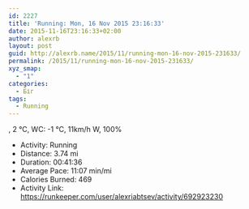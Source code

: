 ```yaml
---
id: 2227
title: 'Running: Mon, 16 Nov 2015 23:16:33'
date: 2015-11-16T23:16:33+02:00
author: alexrb
layout: post
guid: http://alexrb.name/2015/11/running-mon-16-nov-2015-231633/
permalink: /2015/11/running-mon-16-nov-2015-231633/
xyz_smap:
  - "1"
categories:
  - Біг
tags:
  - Running
---
```

, 2 &deg;C, WC: -1 &deg;C, 11km/h W, 100%

<ul class="rk-list">
  <li class="rk-activity">
    Activity: Running
  </li>
  <li class="rk-distance">
    Distance: 3.74 mi
  </li>
  <li class="rk-duration">
    Duration: 00:41:36
  </li>
  <li class="rk-avg-pace">
    Average Pace: 11:07 min/mi
  </li>
  <li class="rk-calories">
    Calories Burned: 469
  </li>
  <li class="rk-activity-link">
    Activity Link: <a href="https://runkeeper.com/user/alexriabtsev/activity/692923230">https://runkeeper.com/user/alexriabtsev/activity/692923230</a>
  </li>
</ul>